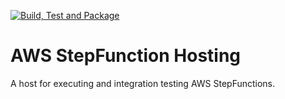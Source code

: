 [![Build, Test and Package](https://github.com/mattkleiny/aws-stepfunction-hosting/actions/workflows/dotnet.yml/badge.svg)](https://github.com/mattkleiny/aws-stepfunction-hosting/actions/workflows/build-and-package.yml)
# AWS StepFunction Hosting

A host for executing and integration testing AWS StepFunctions.
